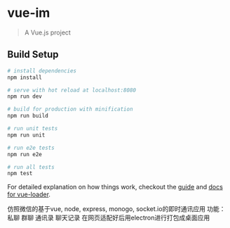 # vue-im

> A Vue.js project

## Build Setup

``` bash
# install dependencies
npm install

# serve with hot reload at localhost:8080
npm run dev

# build for production with minification
npm run build

# run unit tests
npm run unit

# run e2e tests
npm run e2e

# run all tests
npm test
```

For detailed explanation on how things work, checkout the [guide](http://vuejs-templates.github.io/webpack/) and [docs for vue-loader](http://vuejs.github.io/vue-loader).

仿照微信的基于vue, node, express, monogo, socket.io的即时通讯应用
功能：
	私聊
	群聊
	通讯录
	聊天记录
	在网页适配好后用electron进行打包成桌面应用
